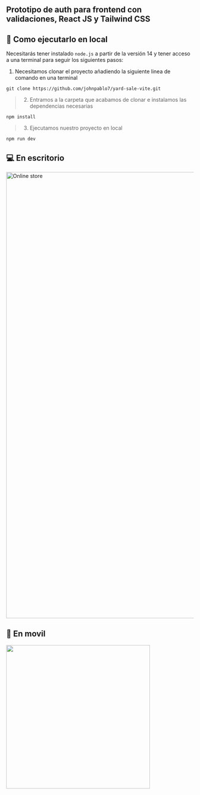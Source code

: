 ## Prototipo de auth para frontend con validaciones, React JS y Tailwind CSS

## 🚀 Como ejecutarlo en local

Necesitarás tener instalado `node.js` a partir de la versión 14 y tener acceso a una terminal para seguir los siguientes pasos:

>

1. Necesitamos clonar el proyecto añadiendo la siguiente linea de comando en una terminal

```
git clone https://github.com/johnpablo7/yard-sale-vite.git
```

> 2. Entramos a la carpeta que acabamos de clonar e instalamos las dependencias necesarias

```
npm install
```

> 3. Ejecutamos nuestro proyecto en local

```
npm run dev
```

## 💻 En escritorio

<img width="1200" alt="Online store" src="https://user-images.githubusercontent.com/50961956/194718488-5d9ecd27-4e8e-4ac2-a452-37a80f448339.png">

## 📱 En movil

<img src="https://i.postimg.cc/FsHH7Qd6/Captura-de-pantalla-2022-12-09-123254.jpg" width="386">
